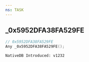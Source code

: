 ```yaml
---
ns: TASK
---
```

## _0x5952DFA38FA529FE

```c
// 0x5952DFA38FA529FE
Any _0x5952DFA38FA529FE();
```

```
NativeDB Introduced: v1232
```

